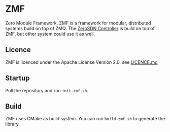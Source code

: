 # ZMF

Zero Module Framework. ZMF is a framework for modular, distributed systems build on top of ZMQ. The [ZeroSDN Controller](github.com/zeroSDN/ZSDN-Controller) is build on top of ZMF, but other system could use it as well.

## Licence

ZMF is licenced under the Apache License Version 2.0, see [LICENCE.md](LICENCE.md)
## Startup

Pull the repository and run `init-zmf.sh`.

## Build

ZMF uses CMake as build system. You can run `build-zmf.sh` to generate the library.
